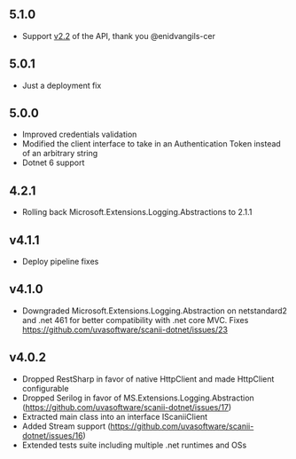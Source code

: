 ## 5.1.0
* Support [v2.2](https://uvasoftware.github.io/openapi/v22/) of the API, thank you @enidvangils-cer

## 5.0.1
* Just a deployment fix 

## 5.0.0
* Improved credentials validation 
* Modified the client interface to take in an Authentication Token instead of an arbitrary string
* Dotnet 6 support

## 4.2.1
* Rolling back Microsoft.Extensions.Logging.Abstractions to 2.1.1

## v4.1.1
* Deploy pipeline fixes

## v4.1.0
* Downgraded Microsoft.Extensions.Logging.Abstraction on netstandard2 and .net 461 for better compatibility with .net core MVC. Fixes https://github.com/uvasoftware/scanii-dotnet/issues/23

## v4.0.2
* Dropped RestSharp in favor of native HttpClient and made HttpClient configurable
* Dropped Serilog in favor of MS.Extensions.Logging.Abstraction (https://github.com/uvasoftware/scanii-dotnet/issues/17)
* Extracted main class into an interface IScaniiClient
* Added Stream support (https://github.com/uvasoftware/scanii-dotnet/issues/16)
* Extended tests suite including multiple .net runtimes and OSs

